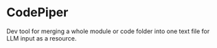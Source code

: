 # CodePiper
Dev tool for merging a whole module or code folder into one text file for LLM input as a resource.
